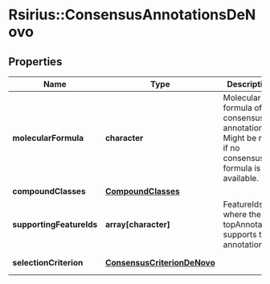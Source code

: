 # Rsirius::ConsensusAnnotationsDeNovo



## Properties
Name | Type | Description | Notes
------------ | ------------- | ------------- | -------------
**molecularFormula** | **character** | Molecular formula of the consensus annotation  Might be null if no consensus formula is available. | [optional] 
**compoundClasses** | [**CompoundClasses**](CompoundClasses.md) |  | [optional] 
**supportingFeatureIds** | **array[character]** | FeatureIds where the topAnnotation supports this annotation. | [optional] 
**selectionCriterion** | [**ConsensusCriterionDeNovo**](ConsensusCriterionDeNovo.md) |  | [optional] [Enum: ] 



